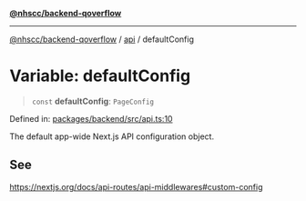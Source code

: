 [**@nhscc/backend-qoverflow**](../../README.md)

***

[@nhscc/backend-qoverflow](../../README.md) / [api](../README.md) / defaultConfig

# Variable: defaultConfig

> `const` **defaultConfig**: `PageConfig`

Defined in: [packages/backend/src/api.ts:10](https://github.com/nhscc/qoverflow.api.hscc.bdpa.org/blob/7f72ded3e1b4a649a6466e0d002164176291fadc/packages/backend/src/api.ts#L10)

The default app-wide Next.js API configuration object.

## See

https://nextjs.org/docs/api-routes/api-middlewares#custom-config
